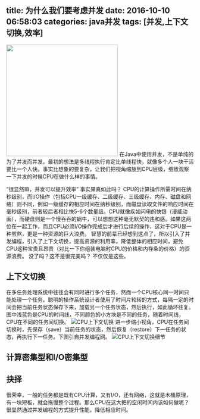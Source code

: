 title: 为什么我们要考虑并发
date: 2016-10-10 06:58:03
categories: java并发
tags: [并发,上下文切换,效率]
---
<img src="/img/cpu.png" width="300" height="300" class="img-topic" />
在Java中使用并发，不是单纯的为了并发而并发。最初的想法是多线程执行肯定比单线程快，就像多个人一块干活要比一个人快。事实比想象的要复杂，让我们把视角缩放到CPU层级，细致观察一下并发的时候CPU在做什么样的事情。
<!--more-->

“很显然嘛，并发可以提升效率”
事实果真如此吗？
CPU的计算操作所需时间在纳秒级别，而I/O操作（包括CPU一级缓存、二级缓存、三级缓存、内存、磁盘和网络）则不同，例如一级缓存的相应时间在纳秒级别，而磁盘读取文件的响应时间在毫秒级别，前者较后者相比快5-6个数量级。CPU就像疾如闪电的快银（漫威动画），而硬盘则是一个慢吞吞的蜗牛，可以想想这种毫无默契的违和感。如果这两位在一起工作，而且CPU必须I/O操作完成后才进行后续的操作，这对于CPU是一种煎熬，更是一种资源的巨大浪费。
智慧的前辈已经想到这点了，所以引入了并发编程，引入了上下文切换，提高资源的利用率，降低整体的相应时间，避免CPU这种宝贵且昂贵（对比一下你组装电脑时CPU的价格和内存条的价格）的资源浪费。
没了吗？这不是很完美吗？
不仅仅是这些。
## 上下文切换
在多任务处理系统中往往会有同时进行多个任务，然而一个CPU核心同一时间只能处理一个任务。聪明的操作系统设计者使用了时间片轮转的方式，每隔一定的时间会把当前任务状态保存下来，加载另一个任务状态，然后执行，如此循环往复。图中浅蓝色是CPU的时间线，不同颜色的小方块是不同的任务，随着时间线，CPU在不同的任务间切换。
![CPU上下文切换](/img/cpu-context-switch.png "CPU上下文切换")
进一步缩小视角，CPU在任务间切换时，先保存（save）当前任务的状态，然后恢复（restore）下一任务的状态，再执行下一任务。下图引自并发编程网。
![CPU上下文切换细节](/img/context-switch.png "CPU上下文切换细节")

## 计算密集型和I/O密集型

## 抉择
很荣幸，一般的任务都是既有CPU计算，又有I/O，还有网络，这就是木桶原理，有一块短板，就会拖慢整个过程。那么CPU在这大把的空闲时间内该如何做呢？很显然通过并发编程的方式提升性能，降低相应时间。